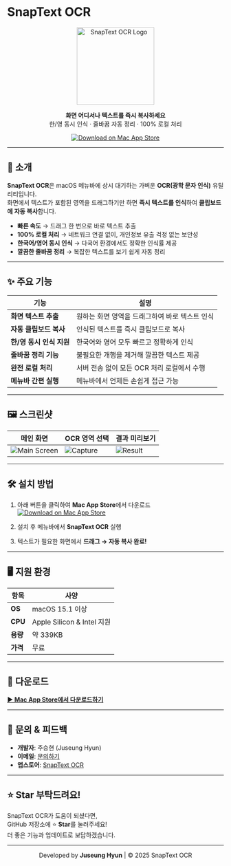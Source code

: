 # SnapText OCR

<p align="center">
  <img src="https://is1-ssl.mzstatic.com/image/thumb/Purple211/v4/48/34/ba/4834ba61-9093-1d8c-3f1a-b2c03dbb2b09/AppIcon-0-1x_U007emarketing-0-7-0-0-85-220.png/1200x630bb.png" width="180" alt="SnapText OCR Logo" />
</p>

<p align="center">
  <strong>화면 어디서나 텍스트를 즉시 복사하세요</strong><br>
  한/영 동시 인식 · 줄바꿈 자동 정리 · 100% 로컬 처리  
</p>

<p align="center">
  <a href="https://apps.apple.com/kr/app/snaptext-ocr/id6751143056?mt=12">
    <img src="https://img.shields.io/badge/macOS%20App%20Store-Download-blue?logo=apple" alt="Download on Mac App Store" />
  </a>
</p>

---

## 📌 소개

**SnapText OCR**은 macOS 메뉴바에 상시 대기하는 가벼운 **OCR(광학 문자 인식)** 유틸리티입니다.  
화면에서 텍스트가 포함된 영역을 드래그하기만 하면 **즉시 텍스트를 인식**하여 **클립보드에 자동 복사**합니다.

- **빠른 속도** → 드래그 한 번으로 바로 텍스트 추출
- **100% 로컬 처리** → 네트워크 연결 없이, 개인정보 유출 걱정 없는 보안성
- **한국어/영어 동시 인식** → 다국어 환경에서도 정확한 인식률 제공
- **깔끔한 줄바꿈 정리** → 복잡한 텍스트를 보기 쉽게 자동 정리

---

## ✨ 주요 기능

| 기능                         | 설명 |
|----------------------------|----------------------------------------------|
| **화면 텍스트 추출**         | 원하는 화면 영역을 드래그하여 바로 텍스트 인식 |
| **자동 클립보드 복사**      | 인식된 텍스트를 즉시 클립보드로 복사 |
| **한/영 동시 인식 지원**    | 한국어와 영어 모두 빠르고 정확하게 인식 |
| **줄바꿈 정리 기능**        | 불필요한 개행을 제거해 깔끔한 텍스트 제공 |
| **완전 로컬 처리**          | 서버 전송 없이 모든 OCR 처리 로컬에서 수행 |
| **메뉴바 간편 실행**        | 메뉴바에서 언제든 손쉽게 접근 가능 |

---

## 🖼️ 스크린샷

| 메인 화면 | OCR 영역 선택 | 결과 미리보기 |
|-----------|--------------|----------------|
| ![Main Screen](https://is1-ssl.mzstatic.com/image/thumb/Purple211/v4/48/34/ba/4834ba61-9093-1d8c-3f1a-b2c03dbb2b09/AppIcon-0-1x_U007emarketing-0-7-0-0-85-220.png/626x0w.webp) | ![Capture](https://is1-ssl.mzstatic.com/image/thumb/Purple211/v4/48/34/ba/4834ba61-9093-1d8c-3f1a-b2c03dbb2b09/AppIcon-0-1x_U007emarketing-0-7-0-0-85-220.png/626x0w.webp) | ![Result](https://is1-ssl.mzstatic.com/image/thumb/Purple211/v4/48/34/ba/4834ba61-9093-1d8c-3f1a-b2c03dbb2b09/AppIcon-0-1x_U007emarketing-0-7-0-0-85-220.png/626x0w.webp) |

---

## 🛠️ 설치 방법

1. 아래 버튼을 클릭하여 **Mac App Store**에서 다운로드  
   [![Download on Mac App Store](https://img.shields.io/badge/-Download%20on%20Mac%20App%20Store-black?logo=apple&logoColor=white)](https://apps.apple.com/kr/app/snaptext-ocr/id6751143056?mt=12)

2. 설치 후 메뉴바에서 **SnapText OCR** 실행  
3. 텍스트가 필요한 화면에서 **드래그 → 자동 복사 완료!**

---

## 🖥️ 지원 환경

| 항목 | 사양 |
|------|---------------------------|
| **OS** | macOS 15.1 이상 |
| **CPU** | Apple Silicon & Intel 지원 |
| **용량** | 약 339KB |
| **가격** | 무료 |

---

## 🔗 다운로드

[**▶ Mac App Store에서 다운로드하기**](https://apps.apple.com/kr/app/snaptext-ocr/id6751143056?mt=12)

---

## 📮 문의 & 피드백

- **개발자**: 주승현 (Juseung Hyun)
- **이메일**: [문의하기](mailto:your-email@example.com)
- **앱스토어**: [SnapText OCR](https://apps.apple.com/kr/app/snaptext-ocr/id6751143056?mt=12)

---

## ⭐️ Star 부탁드려요!

SnapText OCR가 도움이 되셨다면,  
GitHub 저장소에 ⭐️ **Star**를 눌러주세요!  
더 좋은 기능과 업데이트로 보답하겠습니다.

---

<p align="center">  
  Developed by <strong>Juseung Hyun</strong> | © 2025 SnapText OCR  
</p>
